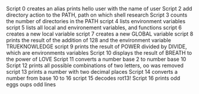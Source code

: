 Script 0 creates an alias
 prints hello user with the name of user
Script 2 add directory action to the PATH, path on which shell research
Script 3 counts the number of directories in the PATH
script 4 lists environment variables
script 5 lists all local and environement variables, and functions
script 6 creates a new local variable
script 7 creates a new GLOBAL variable
script 8 prints the result of the addition of 128 and the environment variable TRUEKNOWLEDGE
script 9 prints the result of POWER divided by DIVIDE, which are environments variables
Script 10 displays the result of BREATH to the power of LOVE
Script 11 converts a number base 2 to number base 10
Script 12 prints all possible combinations of two letters, oo was removed
script 13 prints a number with two decimal places
Script 14 converts a number from base 10 to 16
script 15 decodes rot13!
Script 16 prints odd eggs oups odd lines
